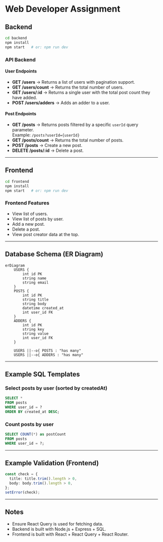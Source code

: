 <!-- # Web Developer Assignment

## Backend
 cd into backend 
 run npm install
 run npm start or npm run de

### API Backend
- User Endpoints:
  - GET /users: Returns a list of users with pagination support.
  - GET /users/count: Returns the total number of users.
  -GET /users/:id : Returns a single user with the total post count they have added
  - POST /users/adders: Adds a adders to a user.

- Post Endpoint:
  - GET /posts: Returns posts filtered by a specific user ID, using the userId query parameter (e.g., /posts?userId={userId}).
  - GET /posts/count: Returns the total number of posts.
  - POST /posts: Create a new post
  - Delete /posts/:id: Delete a post



## Front-End
  cd into frontend
  run npm install
  run npm start or npm run dev

### Front-End Features
 - View list of users 
 - View list of post by user
 - Add a new post 
 - Delete a post
 - View Post creator data at the top
  -->


# Web Developer Assignment

## Backend
```bash
cd backend
npm install
npm start   # or: npm run dev
```

### API Backend

#### User Endpoints
- **GET /users** → Returns a list of users with pagination support.  
- **GET /users/count** → Returns the total number of users.  
- **GET /users/:id** → Returns a single user with the total post count they have added.  
- **POST /users/adders** → Adds an adder to a user.

#### Post Endpoints
- **GET /posts** → Returns posts filtered by a specific `userId` query parameter.  
  Example: `/posts?userId={userId}`  
- **GET /posts/count** → Returns the total number of posts.  
- **POST /posts** → Create a new post.  
- **DELETE /posts/:id** → Delete a post.  

---

## Frontend
```bash
cd frontend
npm install
npm start   # or: npm run dev
```

### Frontend Features
- View list of users.  
- View list of posts by user.  
- Add a new post.  
- Delete a post.  
- View post creator data at the top.  

---

## Database Schema (ER Diagram)
```mermaid
erDiagram
    USERS {
        int id PK
        string name
        string email
    }
    POSTS {
        int id PK
        string title
        string body
        datetime created_at
        int user_id FK
    }
    ADDERS {
        int id PK
        string key
        string value
        int user_id FK
    }

    USERS ||--o{ POSTS : "has many"
    USERS ||--o{ ADDERS : "has many"
```

---

## Example SQL Templates

### Select posts by user (sorted by createdAt)
```sql
SELECT *
FROM posts
WHERE user_id = ?
ORDER BY created_at DESC;
```

### Count posts by user
```sql
SELECT COUNT(*) as postCount
FROM posts
WHERE user_id = ?;
```

---

## Example Validation (Frontend)
```ts
const check = {
  title: title.trim().length > 0,
  body: body.trim().length > 0,
};
setError(check);
```

---

## Notes
- Ensure React Query is used for fetching data.  
- Backend is built with Node.js + Express + SQL.  
- Frontend is built with React + React Query + React Router.  
